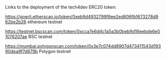 Links to the deployment of the tech4dev ERC20 token:

https://goerli.etherscan.io/token/0xeb9d4932799f8ee2ed606fb1673278d962be2b26 ethereum testnet


https://testnet.bscscan.com/token/0xcca7e6d4c1a5a3b0beb9d16eebde6e01076207ae BSC testnet


https://mumbai.polygonscan.com/token/0x3e7c074dd8907d473411543d19390dea9f7d679b Polygon testnet
